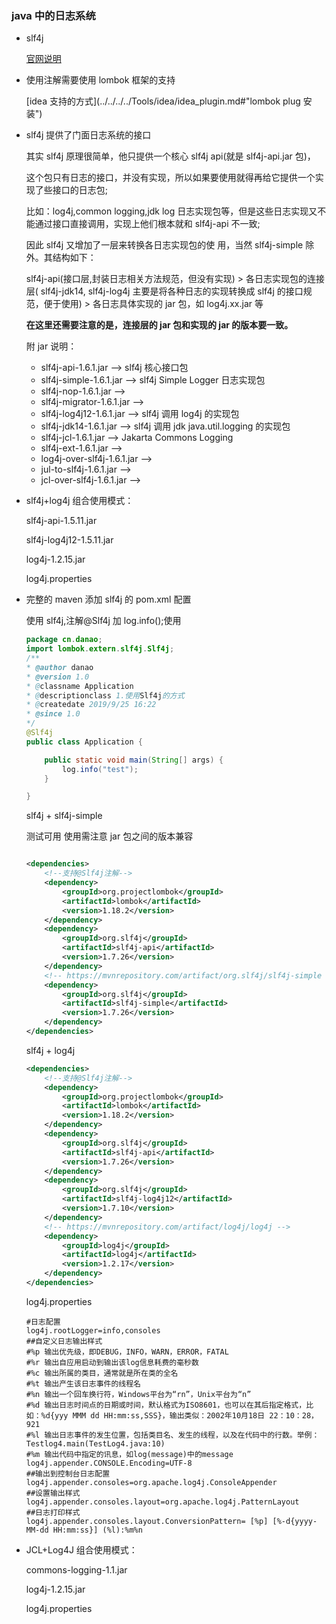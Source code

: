 ### java 中的日志系统

- slf4j

  [官网说明](https://www.slf4j.org/manual.html)

- 使用注解需要使用 lombok 框架的支持

  [idea 支持的方式](../../../../Tools/idea/idea_plugin.md#"lombok plug 安装")

- slf4j 提供了门面日志系统的接口

  其实 slf4j 原理很简单，他只提供一个核心 slf4j api(就是 slf4j-api.jar 包)，

  这个包只有日志的接口，并没有实现，所以如果要使用就得再给它提供一个实现了些接口的日志包;

  比如：log4j,common logging,jdk log 日志实现包等，但是这些日志实现又不能通过接口直接调用，实现上他们根本就和 slf4j-api 不一致;

  因此 slf4j 又增加了一层来转换各日志实现包的使 用，当然 slf4j-simple 除外。其结构如下：

  slf4j-api(接口层,封装日志相关方法规范，但没有实现) > 各日志实现包的连接层( slf4j-jdk14, slf4j-log4j 主要是将各种日志的实现转换成 slf4j 的接口规范，便于使用) > 各日志具体实现的 jar 包，如 log4j.xx.jar 等

  **在这里还需要注意的是，连接层的 jar 包和实现的 jar 的版本要一致。**

  附 jar 说明：

  - slf4j-api-1.6.1.jar --> slf4j 核心接口包
  - slf4j-simple-1.6.1.jar --> slf4j Simple Logger 日志实现包
  - slf4j-nop-1.6.1.jar -->
  - slf4j-migrator-1.6.1.jar -->
  - slf4j-log4j12-1.6.1.jar --> slf4j 调用 log4j 的实现包
  - slf4j-jdk14-1.6.1.jar --> slf4j 调用 jdk java.util.logging 的实现包
  - slf4j-jcl-1.6.1.jar --> Jakarta Commons Logging
  - slf4j-ext-1.6.1.jar -->
  - log4j-over-slf4j-1.6.1.jar -->
  - jul-to-slf4j-1.6.1.jar -->
  - jcl-over-slf4j-1.6.1.jar -->

- slf4j+log4j 组合使用模式：

  slf4j-api-1.5.11.jar

  slf4j-log4j12-1.5.11.jar

  log4j-1.2.15.jar

  log4j.properties

- 完整的 maven 添加 slf4j 的 pom.xml 配置

  使用 slf4j,注解@Slf4j 加 log.info();使用

  ```java
  package cn.danao;
  import lombok.extern.slf4j.Slf4j;
  /**
  * @author danao
  * @version 1.0
  * @classname Application
  * @descriptionclass 1.使用Slf4j的方式
  * @createdate 2019/9/25 16:22
  * @since 1.0
  */
  @Slf4j
  public class Application {

      public static void main(String[] args) {
          log.info("test");
      }

  }
  ```

  slf4j + slf4j-simple

  测试可用 使用需注意 jar 包之间的版本兼容

  ```xml

  <dependencies>
      <!--支持@Slf4j注解-->
      <dependency>
          <groupId>org.projectlombok</groupId>
          <artifactId>lombok</artifactId>
          <version>1.18.2</version>
      </dependency>
      <dependency>
          <groupId>org.slf4j</groupId>
          <artifactId>slf4j-api</artifactId>
          <version>1.7.26</version>
      </dependency>
      <!-- https://mvnrepository.com/artifact/org.slf4j/slf4j-simple -->
      <dependency>
          <groupId>org.slf4j</groupId>
          <artifactId>slf4j-simple</artifactId>
          <version>1.7.26</version>
      </dependency>
  </dependencies>

  ```

  slf4j + log4j

  ```xml
  <dependencies>
      <!--支持@Slf4j注解-->
      <dependency>
          <groupId>org.projectlombok</groupId>
          <artifactId>lombok</artifactId>
          <version>1.18.2</version>
      </dependency>
      <dependency>
          <groupId>org.slf4j</groupId>
          <artifactId>slf4j-api</artifactId>
          <version>1.7.26</version>
      </dependency>
      <dependency>
          <groupId>org.slf4j</groupId>
          <artifactId>slf4j-log4j12</artifactId>
          <version>1.7.10</version>
      </dependency>
      <!-- https://mvnrepository.com/artifact/log4j/log4j -->
      <dependency>
          <groupId>log4j</groupId>
          <artifactId>log4j</artifactId>
          <version>1.2.17</version>
      </dependency>
  </dependencies>
  ```

  log4j.properties

  ```properties
  #日志配置
  log4j.rootLogger=info,consoles
  ##自定义日志输出样式
  #%p 输出优先级，即DEBUG，INFO，WARN，ERROR，FATAL
  #%r 输出自应用启动到输出该log信息耗费的毫秒数
  #%c 输出所属的类目，通常就是所在类的全名
  #%t 输出产生该日志事件的线程名
  #%n 输出一个回车换行符，Windows平台为“rn”，Unix平台为“n”
  #%d 输出日志时间点的日期或时间，默认格式为ISO8601，也可以在其后指定格式，比如：%d{yyy MMM dd HH:mm:ss,SSS}，输出类似：2002年10月18日 22：10：28，921
  #%l 输出日志事件的发生位置，包括类目名、发生的线程，以及在代码中的行数。举例：Testlog4.main(TestLog4.java:10)
  #%m 输出代码中指定的讯息，如log(message)中的message
  log4j.appender.CONSOLE.Encoding=UTF-8
  ##输出到控制台日志配置
  log4j.appender.consoles=org.apache.log4j.ConsoleAppender
  ##设置输出样式
  log4j.appender.consoles.layout=org.apache.log4j.PatternLayout
  ##日志打印样式
  log4j.appender.consoles.layout.ConversionPattern= [%p] [%-d{yyyy-MM-dd HH:mm:ss}] (%l):%m%n
  ```

* JCL+Log4J 组合使用模式：

  commons-logging-1.1.jar

  log4j-1.2.15.jar

  log4j.properties
